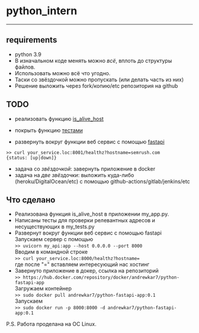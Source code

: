 # python_intern
---

## requirements

- python 3.9
- В изначальном коде менять можно *всё*, вплоть до структуры файлов. 
- Использовать можно всё что угодно. 
- Таски со звёздочкой можно пропускать (или делать часть из них)
- Решение выложить через fork/копию/etc репозитория на github


## TODO

- реализовать функцию [is_alive_host](./app.py)

- покрыть функцию [тестами](./tests.py)

- развернуть вокруг функции веб сервис c помощью [fastapi](https://fastapi.tiangolo.com/)
```
>> curl your_service.loc:8001/healthz?hostname=semrush.com
{status: [up|down]}
```

- задача со *звёздочкой*: завернуть приложение в docker
- задача на *две звёздочки*: выложить куда-либо (heroku/DigitalOcean/etc) с помощью github-actions/gitlab/jenkins/etc

## Что сделано

- Реализована функция is_alive_host в приложении my_app.py.
- Написаны тесты для проверки релевантных адресов и несуществующих в my_tests.py
- Развернут вокруг функции веб сервис с помощью fastapi<br/>
  Запускаем сервер с помощью <br/>
  ``` >> uvicorn my_api:app --host 0.0.0.0 --port 8000 ```<br/>
  Вводим в командной строке <br/> 
  ``` >> curl your_service.loc:8000/healthz?hostname= ```<br/>
  где после "=" вставляем интересующий нас хостинг
- Завернуто приложение в докер, ссылка на репозиторий <br/>
 ``` >> https://hub.docker.com/repository/docker/andrewkar7/python-fastapi-app ```<br/>
  Загружаем контейнер <br/>
  ``` >> sudo docker pull andrewkar7/python-fastapi-app:0.1 ```<br/>
  Запускаем <br/>
  ``` >> sudo docker run -p 8000:8000 -d andrewkar7/python-fastapi-app:0.1 ```
  
P.S. Работа проделана на OC Linux. 
